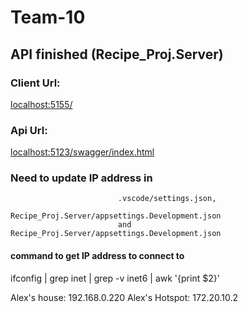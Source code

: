 # Team-10

## API finished (Recipe_Proj.Server)

### Client Url:
[localhost:5155/](localhost:5155/)

### Api Url:
[localhost:5123/swagger/index.html](localhost:5123/swagger/index.html)



### Need to update IP address in 
                            .vscode/settings.json, 
                            Recipe_Proj.Server/appsettings.Development.json
                            and Recipe_Proj.Server/appsettings.Development.json

#### command to get IP address to connect to
ifconfig | grep inet | grep -v inet6 | awk '{print $2}'

Alex's house: 192.168.0.220
Alex's Hotspot: 172.20.10.2
